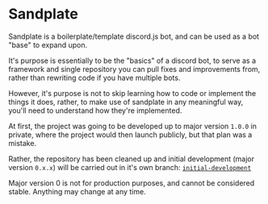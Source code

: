 # Sandplate

Sandplate is a boilerplate/template discord.js bot, and can be used as a bot "base" to expand upon.

It's purpose is essentially to be the "basics" of a discord bot, to serve as a framework and single repository you can pull fixes and improvements from, rather than rewriting code if you have multiple bots.

However, it's purpose is not to skip learning how to code or implement the things it does, rather, to make use of sandplate in any meaningful way, you'll need to understand how they're implemented.

At first, the project was going to be developed up to major version `1.0.0` in private, where the project would then launch publicly, but that plan was a mistake.

Rather, the repository has been cleaned up and initial development (major version `0.x.x`) will be carried out in it's own branch: [`initial-development`](https://github.com/06000208/sandplate/tree/initial-development)

Major version 0 is not for production purposes, and cannot be considered stable. Anything may change at any time.